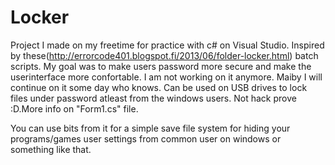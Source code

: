 # Locker
Project I made on my freetime for practice with c# on Visual Studio. Inspired by these(http://errorcode401.blogspot.fi/2013/06/folder-locker.html) batch scripts. My goal was to make users password more secure and make the userinterface more confortable. I am not working on it anymore. Maiby I will continue on it some day who knows. Can be used on USB drives to lock files under password atleast from the windows users. Not hack prove :D.More info on "Form1.cs" file.

You can use bits from it for a simple save file system for hiding your programs/games user settings from common user on windows or something like that. 
